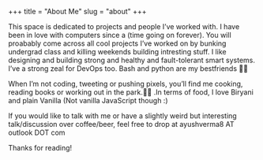 +++
title = "About Me"
slug = "about"
+++


This space is dedicated to projects and people I’ve worked with.  I have been in love with computers since a (time going on forever). You will proabably come across all cool projects I’ve worked on by bunking undergrad class and killing weekends building intresting stuff. I like designing and building strong and healthy and fault-tolerant smart systems. I’ve a strong zeal for DevOps too. Bash and python are my bestfriends 👨‍🔧

When I’m not coding, tweeting or pushing pixels, you’ll find me cooking, reading books or working out in the park.🙅‍♂️ .In terms of food, I love Biryani and plain Vanilla (Not vanilla JavaScript though :)


 If you would like to talk with me or have a slightly weird but interesting talk/discussion over coffee/beer, feel free to drop at ayushverma8 AT outlook DOT com

Thanks for reading!